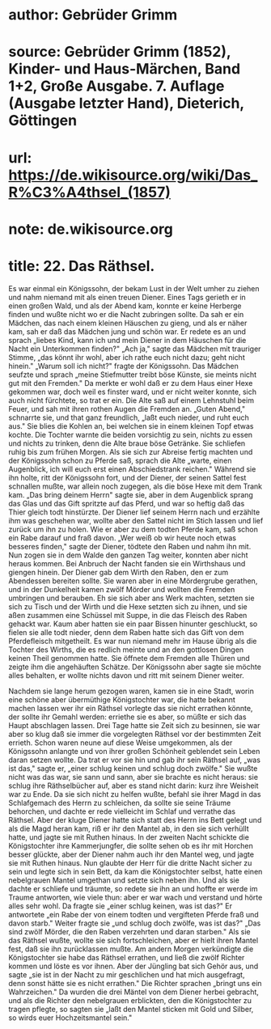 # author: Gebrüder Grimm
# source: Gebrüder Grimm (1852), Kinder- und Haus-Märchen, Band 1+2, Große Ausgabe. 7. Auflage (Ausgabe letzter Hand), Dieterich, Göttingen
# url: https://de.wikisource.org/wiki/Das_R%C3%A4thsel_(1857)
# note: de.wikisource.org
# title: 22. Das Räthsel.

Es war einmal ein Königssohn, der bekam Lust in der Welt umher zu ziehen und nahm niemand mit als einen treuen Diener. Eines Tags gerieth er in einen großen Wald, und als der Abend kam, konnte er keine Herberge finden und wußte nicht wo er die Nacht zubringen sollte. Da sah er ein Mädchen, das nach einem kleinen Häuschen zu gieng, und als er näher kam, sah er daß das Mädchen jung und schön war. Er redete es an und sprach „liebes Kind, kann ich und mein Diener in dem Häuschen für die Nacht ein Unterkommen finden?" „Ach ja," sagte das Mädchen mit trauriger Stimme, „das könnt ihr wohl, aber ich rathe euch nicht dazu; geht nicht hinein." „Warum soll ich nicht?" fragte der Königssohn. Das Mädchen seufzte und sprach „meine Stiefmutter treibt böse Künste, sie meints nicht gut mit den Fremden." Da merkte er wohl daß er zu dem Haus einer Hexe gekommen war, doch weil es finster ward, und er nicht weiter konnte, sich auch nicht fürchtete, so trat er ein. Die Alte saß auf einem Lehnstuhl beim Feuer, und sah mit ihren rothen Augen die Fremden an. „Guten Abend," schnarrte sie, und that ganz freundlich, „laßt euch nieder, und ruht euch aus." Sie blies die Kohlen an, bei welchen sie in einem kleinen Topf etwas kochte. Die Tochter warnte die beiden vorsichtig zu sein, nichts zu essen und nichts zu trinken, denn die Alte braue böse Getränke. Sie schliefen ruhig bis zum frühen Morgen. Als sie sich zur Abreise fertig machten und der Königssohn schon zu Pferde saß, sprach die Alte „warte,  einen Augenblick, ich will euch erst einen Abschiedstrank reichen." Während sie ihn holte, ritt der Königssohn fort, und der Diener, der seinen Sattel fest schnallen mußte, war allein noch zugegen, als die böse Hexe mit dem Trank kam. „Das bring deinem Herrn" sagte sie, aber in dem Augenblick sprang das Glas und das Gift spritzte auf das Pferd, und war so heftig daß das Thier gleich todt hinstürzte. Der Diener lief seinem Herrn nach und erzählte ihm was geschehen war, wollte aber den Sattel nicht im Stich lassen und lief zurück um ihn zu holen. Wie er aber zu dem todten Pferde kam, saß schon ein Rabe darauf und fraß davon. „Wer weiß ob wir heute noch etwas besseres finden," sagte der Diener, tödtete den Raben und nahm ihn mit. Nun zogen sie in dem Walde den ganzen Tag weiter, konnten aber nicht heraus kommen. Bei Anbruch der Nacht fanden sie ein Wirthshaus und giengen hinein. Der Diener gab dem Wirth den Raben, den er zum Abendessen bereiten sollte. Sie waren aber in eine Mördergrube gerathen, und in der Dunkelheit kamen zwölf Mörder und wollten die Fremden umbringen und berauben. Eh sie sich aber ans Werk machten, setzten sie sich zu Tisch und der Wirth und die Hexe setzten sich zu ihnen, und sie aßen zusammen eine Schüssel mit Suppe, in die das Fleisch des Raben gehackt war. Kaum aber hatten sie ein paar Bissen hinunter geschluckt, so fielen sie alle todt nieder, denn dem Raben hatte sich das Gift von dem Pferdefleisch mitgetheilt. Es war nun niemand mehr im Hause übrig als die Tochter des Wirths, die es redlich meinte und an den gottlosen Dingen keinen Theil genommen hatte. Sie öffnete dem Fremden alle Thüren und zeigte ihm die angehäuften Schätze. Der Königssohn aber sagte sie möchte alles behalten, er wollte nichts davon und ritt mit seinem Diener weiter. 

Nachdem sie lange herum gezogen waren, kamen sie in eine Stadt, worin eine schöne aber übermüthige Königstochter war, die  hatte bekannt machen lassen wer ihr ein Räthsel vorlegte das sie nicht errathen könnte, der sollte ihr Gemahl werden: erriethe sie es aber, so müßte er sich das Haupt abschlagen lassen. Drei Tage hatte sie Zeit sich zu besinnen, sie war aber so klug daß sie immer die vorgelegten Räthsel vor der bestimmten Zeit errieth. Schon waren neune auf diese Weise umgekommen, als der Königssohn anlangte und von ihrer großen Schönheit geblendet sein Leben daran setzen wollte. Da trat er vor sie hin und gab ihr sein Räthsel auf, „was ist das," sagte er, „einer schlug keinen und schlug doch zwölfe." Sie wußte nicht was das war, sie sann und sann, aber sie brachte es nicht heraus: sie schlug ihre Räthselbücher auf, aber es stand nicht darin: kurz ihre Weisheit war zu Ende. Da sie sich nicht zu helfen wußte, befahl sie ihrer Magd in das Schlafgemach des Herrn zu schleichen, da sollte sie seine Träume behorchen, und dachte er rede vielleicht im Schlaf und verrathe das Räthsel. Aber der kluge Diener hatte sich statt des Herrn ins Bett gelegt und als die Magd heran kam, riß er ihr den Mantel ab, in den sie sich verhüllt hatte, und jagte sie mit Ruthen hinaus. In der zweiten Nacht schickte die Königstochter ihre Kammerjungfer, die sollte sehen ob es ihr mit Horchen besser glückte, aber der Diener nahm auch ihr den Mantel weg, und jagte sie mit Ruthen hinaus. Nun glaubte der Herr für die dritte Nacht sicher zu sein und legte sich in sein Bett, da kam die Königstochter selbst, hatte einen nebelgrauen Mantel umgethan und setzte sich neben ihn. Und als sie dachte er schliefe und träumte, so redete sie ihn an und hoffte er werde im Traume antworten, wie viele thun: aber er war wach und verstand und hörte alles sehr wohl. Da fragte sie „einer schlug keinen, was ist das?" Er antwortete „ein Rabe der von einem todten und vergifteten Pferde fraß und davon starb." Weiter fragte sie „und schlug doch zwölfe, was ist das?" „Das sind zwölf Mörder, die den Raben verzehrten und daran starben."  Als sie das Räthsel wußte, wollte sie sich fortschleichen, aber er hielt ihren Mantel fest, daß sie ihn zurücklassen mußte. Am andern Morgen verkündigte die Königstochter sie habe das Räthsel errathen, und ließ die zwölf Richter kommen und löste es vor ihnen. Aber der Jüngling bat sich Gehör aus, und sagte „sie ist in der Nacht zu mir geschlichen und hat mich ausgefragt, denn sonst hätte sie es nicht errathen." Die Richter sprachen „bringt uns ein Wahrzeichen." Da wurden die drei Mäntel von dem Diener herbei gebracht, und als die Richter den nebelgrauen erblickten, den die Königstochter zu tragen pflegte, so sagten sie „laßt den Mantel sticken mit Gold und Silber, so wirds euer Hochzeitsmantel sein." 

